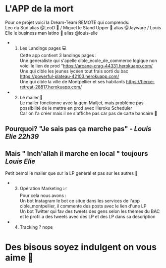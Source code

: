 # L'APP de la mort 
Pour ce projet voici la Dream-Team REMOTE qui comprends: </br>
Leo du Sud alias @LeoD 🍻 / Miguel le Stand Upper 🤣 alias @Jayware / Louis Elie le business man latino 🌮 alias @louis-elie</br>

* 1) Les Landings pages 💻 </br>
Cette app contient 3 landings pages :</br> 
 Une generaliste qui s'apelle cible_ecole_de_commerce logique non voici le lien de prod "https://arcane-crag-44331.herokuapp.com/</br>
 Une qui cible les jeunes lycéen tout frais sorti du bac  https://powerful-plateau-42103.herokuapp.com/</br>
 Une qui cible la ville de Montpellier et ses habitants https://fierce-retreat-28817.herokuapp.com/</br>

* 2) Le mailer 📨</br>
Le mailer fonctionne avec la gem Mailjet, mais problème pas possibilité de le mettre en prod avec Heroku Scheduler </br>
Car on l'a créer mais il ne s'affiche pas car pas de carte bancaire 💸 </br>

## Pourquoi?  "Je sais pas ça marche pas"  - *Louis Elie 22h39* </br>
## Mais " Inch'allah il marche en local " toujours *Louis Elie* </br>
Petit bemol le mailer que sur la LP general et pas sur les autres 🤕 </br>

* 3) Opération Marketing 📈</br>
Pour cela nous avons : </br>
Un bot Instagram le bot ce situe dans les services de l'app cible_montpellier, il commente des posts avec le lien d'une LP </br>
Un bot Twitter qui fav des tweets des gens selon les thèmes du BAC et le profil a des tweets avec des LP et des LP dans sa description </br>

* 4) Tracking ? nope


# Des bisous soyez indulgent on vous aime 💓
